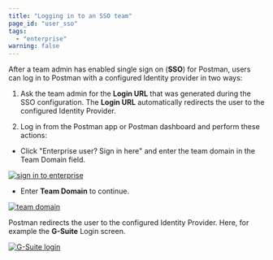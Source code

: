 ```yaml
---
title: "Logging in to an SSO team"
page_id: "user_sso"
tags: 
  - "enterprise"
warning: false
---
```


After a team admin has enabled single sign on (**SSO**) for Postman, users can log in to Postman with a configured Identity provider in two ways:

1.  Ask the team admin for the **Login URL** that was generated during the SSO configuration. The **Login URL** automatically redirects the user to the configured Identity Provider.

2.  Log in from the Postman app or Postman dashboard and perform these actions:

* Click "Enterprise user? Sign in here" and enter the team domain in the Team Domain field.

[![sign in to enterprise](https://s3.amazonaws.com/postman-static-getpostman-com/postman-docs/59036606.png)](https://s3.amazonaws.com/postman-static-getpostman-com/postman-docs/59036606.png)
   
* Enter **Team Domain** to continue. 

[![team domain](https://s3.amazonaws.com/postman-static-getpostman-com/postman-docs/59037264.png)](https://s3.amazonaws.com/postman-static-getpostman-com/postman-docs/59037264.png)
    
Postman redirects the user to the configured Identity Provider. Here, for example the **G-Suite** Login screen.  

[![G-Suite login](https://s3.amazonaws.com/postman-static-getpostman-com/postman-docs/59036889.png)](https://s3.amazonaws.com/postman-static-getpostman-com/postman-docs/59036889.png)  
